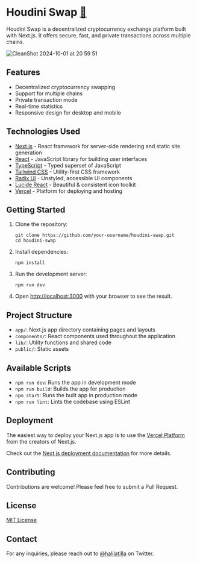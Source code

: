 # Houdini Swap [🔗](https://halil-atilla-houdini.vercel.app/)

Houdini Swap is a decentralized cryptocurrency exchange platform built with Next.js. It offers secure, fast, and private transactions across multiple chains.

![CleanShot 2024-10-01 at 20 59 51](https://github.com/user-attachments/assets/7bb8f26c-6297-4d68-a8b7-b20845682d28)



## Features

- Decentralized cryptocurrency swapping
- Support for multiple chains
- Private transaction mode
- Real-time statistics
- Responsive design for desktop and mobile

## Technologies Used

- [Next.js](https://nextjs.org/) - React framework for server-side rendering and static site generation
- [React](https://reactjs.org/) - JavaScript library for building user interfaces
- [TypeScript](https://www.typescriptlang.org/) - Typed superset of JavaScript
- [Tailwind CSS](https://tailwindcss.com/) - Utility-first CSS framework
- [Radix UI](https://www.radix-ui.com/) - Unstyled, accessible UI components
- [Lucide React](https://lucide.dev/) - Beautiful & consistent icon toolkit
- [Vercel](https://vercel.com/) - Platform for deploying and hosting

## Getting Started

1. Clone the repository:

   ```
   git clone https://github.com/your-username/houdini-swap.git
   cd houdini-swap
   ```

2. Install dependencies:

   ```
   npm install
   ```

3. Run the development server:

   ```
   npm run dev
   ```

4. Open [http://localhost:3000](http://localhost:3000) with your browser to see the result.

## Project Structure

- `app/`: Next.js app directory containing pages and layouts
- `components/`: React components used throughout the application
- `lib/`: Utility functions and shared code
- `public/`: Static assets

## Available Scripts

- `npm run dev`: Runs the app in development mode
- `npm run build`: Builds the app for production
- `npm start`: Runs the built app in production mode
- `npm run lint`: Lints the codebase using ESLint

## Deployment

The easiest way to deploy your Next.js app is to use the [Vercel Platform](https://vercel.com/new?utm_medium=default-template&filter=next.js&utm_source=create-next-app&utm_campaign=create-next-app-readme) from the creators of Next.js.

Check out the [Next.js deployment documentation](https://nextjs.org/docs/deployment) for more details.

## Contributing

Contributions are welcome! Please feel free to submit a Pull Request.

## License

[MIT License](LICENSE)

## Contact

For any inquiries, please reach out to [@halilatilla](https://twitter.com/@HalilAtilla10) on Twitter.
